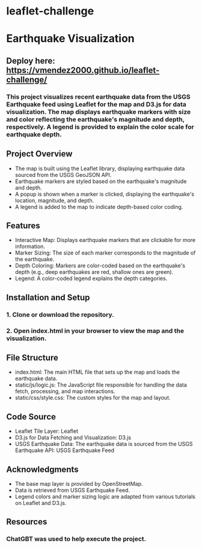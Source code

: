 # leaflet-challenge
# Earthquake Visualization
## Deploy here: https://vmendez2000.github.io/leaflet-challenge/
### This project visualizes recent earthquake data from the USGS Earthquake feed using Leaflet for the map and D3.js for data visualization. The map displays earthquake markers with size and color reflecting the earthquake's magnitude and depth, respectively. A legend is provided to explain the color scale for earthquake depth.

## Project Overview
* The map is built using the Leaflet library, displaying earthquake data sourced from the USGS GeoJSON API.
* Earthquake markers are styled based on the earthquake's magnitude and depth.
* A popup is shown when a marker is clicked, displaying the earthquake's location, magnitude, and depth.
* A legend is added to the map to indicate depth-based color coding.
## Features
* Interactive Map: Displays earthquake markers that are clickable for more information.
* Marker Sizing: The size of each marker corresponds to the magnitude of the earthquake.
* Depth Coloring: Markers are color-coded based on the earthquake's depth (e.g., deep earthquakes are red, shallow ones are green).
* Legend: A color-coded legend explains the depth categories.
## Installation and Setup
### 1. Clone or download the repository.
### 2. Open index.html in your browser to view the map and the visualization.
## File Structure
* index.html: The main HTML file that sets up the map and loads the earthquake data.
* static/js/logic.js: The JavaScript file responsible for handling the data fetch, processing, and map interactions.
* static/css/style.css: The custom styles for the map and layout.
## Code Source
* Leaflet Tile Layer: Leaflet
* D3.js for Data Fetching and Visualization: D3.js
* USGS Earthquake Data: The earthquake data is sourced from the USGS Earthquake API: USGS Earthquake Feed
## Acknowledgments
* The base map layer is provided by OpenStreetMap.
* Data is retrieved from USGS Earthquake Feed.
* Legend colors and marker sizing logic are adapted from various tutorials on Leaflet and D3.js.
## Resources
### ChatGBT was used to help execute the project.
